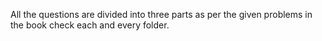 All the questions are divided into three parts as per the given problems in the book check each and every folder.